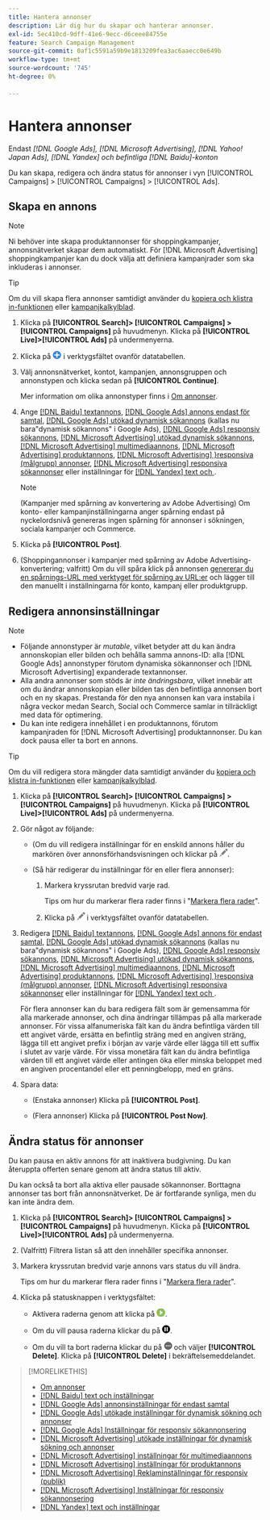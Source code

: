 ```yaml
---
title: Hantera annonser
description: Lär dig hur du skapar och hanterar annonser.
exl-id: 5ec410cd-9dff-41e6-9ecc-d6ceee84755e
feature: Search Campaign Management
source-git-commit: 0af1c5591a59b9e1813209fea3ac6aaecc0e649b
workflow-type: tm+mt
source-wordcount: '745'
ht-degree: 0%

---
```


# Hantera annonser

Endast *[!DNL Google Ads], [!DNL Microsoft Advertising], [!DNL Yahoo! Japan Ads], [!DNL Yandex] och befintliga [!DNL Baidu]-konton*

Du kan skapa, redigera och ändra status för annonser i vyn [!UICONTROL Campaigns] > [!UICONTROL Campaigns] > [!UICONTROL Ads].

## Skapa en annons

>[!NOTE]
>
>Ni behöver inte skapa produktannonser för shoppingkampanjer, annonsnätverket skapar dem automatiskt. För [!DNL Microsoft Advertising] shoppingkampanjer kan du dock välja att definiera kampanjrader som ska inkluderas i annonser.

>[!TIP]
>
>Om du vill skapa flera annonser samtidigt använder du [kopiera och klistra in-funktionen](/help/search-social-commerce/campaign-management/campaigns/copy-paste.md) eller [kampanjkalkylblad](/help/search-social-commerce/campaign-management/bulksheets/bulksheet-about.md).

1. Klicka på **[!UICONTROL Search]> [!UICONTROL Campaigns] >[!UICONTROL Campaigns]** på huvudmenyn. Klicka på **[!UICONTROL Live]>[!UICONTROL Ads]** på undermenyerna.

1. Klicka på ![Skapa](/help/search-social-commerce/assets/add.png "Skapa") i verktygsfältet ovanför datatabellen.

1. Välj annonsnätverket, kontot, kampanjen, annonsgruppen och annonstypen och klicka sedan på **[!UICONTROL Continue]**.

   Mer information om olika annonstyper finns i [Om annonser](ad-about.md).

1. Ange [[!DNL Baidu] textannons](ad-settings-baidu-text.md), [[!DNL Google Ads] annons endast för samtal](ad-settings-google-call.md), [[!DNL Google Ads] utökad dynamisk sökannons](ad-settings-google-dsa.md) (kallas nu bara&quot;dynamisk sökannons&quot; i Google Ads), [[!DNL Google Ads] responsiv sökannons](ad-settings-google-rsa.md), [[!DNL Microsoft Advertising] utökad dynamisk sökannons](ad-settings-microsoft-dsa.md), [[!DNL Microsoft Advertising] multimediaannons](ad-settings-microsoft-multimedia.md), [[!DNL Microsoft Advertising] produktannons](ad-settings-microsoft-product.md),   [[!DNL Microsoft Advertising] &rbrace;responsiva (målgrupp) annonser](ad-settings-microsoft-responsive.md), [[!DNL Microsoft Advertising] responsiva sökannonser](ad-settings-microsoft-rsa.md) eller inställningar för [[!DNL Yandex] text och ](ad-settings-yandex-text.md) .

   >[!NOTE]
   >
   >(Kampanjer med spårning av konvertering av Adobe Advertising) Om konto- eller kampanjinställningarna anger spårning endast på nyckelordsnivå genereras ingen spårning för annonser i sökningen, sociala kampanjer och Commerce.

1. Klicka på **[!UICONTROL Post]**.

1. (Shoppingannonser i kampanjer med spårning av Adobe Advertising-konvertering; valfritt) Om du vill spåra klick på annonsen [genererar du en spårnings-URL med verktyget för spårning av URL:er](/help/search-social-commerce/tools/click-tracking-url-generate.md) och lägger till den manuellt i inställningarna för konto, kampanj eller produktgrupp.

## Redigera annonsinställningar

>[!NOTE]
>
>* Följande annonstyper är *mutable*, vilket betyder att du kan ändra annonskopian eller bilden och behålla samma annons-ID: alla [!DNL Google Ads] annonstyper förutom dynamiska sökannonser och [!DNL Microsoft Advertising] expanderade textannonser.
>* Alla andra annonser som stöds är *inte ändringsbara*, vilket innebär att om du ändrar annonskopian eller bilden tas den befintliga annonsen bort och en ny skapas. Prestanda för den nya annonsen kan vara instabila i några veckor medan Search, Social och Commerce samlar in tillräckligt med data för optimering.
>* Du kan inte redigera innehållet i en produktannons, förutom kampanjraden för [!DNL Microsoft Advertising] produktannonser. Du kan dock pausa eller ta bort en annons.

>[!TIP]
>
>Om du vill redigera stora mängder data samtidigt använder du [kopiera och klistra in-funktionen](/help/search-social-commerce/campaign-management/campaigns/copy-paste.md) eller [kampanjkalkylblad](/help/search-social-commerce/campaign-management/bulksheets/bulksheet-about.md).

1. Klicka på **[!UICONTROL Search]> [!UICONTROL Campaigns] >[!UICONTROL Campaigns]** på huvudmenyn. Klicka på **[!UICONTROL Live]>[!UICONTROL Ads]** på undermenyerna.

1. Gör något av följande:

   * (Om du vill redigera inställningar för en enskild annons håller du markören över annonsförhandsvisningen och klickar på ![Redigera](/help/search-social-commerce/assets/edit.png "Redigera").

   * (Så här redigerar du inställningar för en eller flera annonser):

      1. Markera kryssrutan bredvid varje rad.

         Tips om hur du markerar flera rader finns i &quot;[Markera flera rader](/help/search-social-commerce/common-tasks/navigation-editing-selection/multiple-rows-select.md)&quot;.

      1. Klicka på ![Redigera](/help/search-social-commerce/assets/edit.png "Redigera") i verktygsfältet ovanför datatabellen.

1. Redigera [[!DNL Baidu] textannons](ad-settings-baidu-text.md), [[!DNL Google Ads] annons för endast samtal](ad-settings-google-call.md), [[!DNL Google Ads] utökad dynamisk sökannons](ad-settings-google-dsa.md) (kallas nu bara&quot;dynamisk sökannons&quot; i Google Ads), [[!DNL Google Ads] responsiv sökannons](ad-settings-google-rsa.md), [[!DNL Microsoft Advertising] utökad dynamisk sökannons](ad-settings-microsoft-dsa.md), [[!DNL Microsoft Advertising] multimediaannons](ad-settings-microsoft-multimedia.md), [[!DNL Microsoft Advertising] produktannons](ad-settings-microsoft-product.md),   [[!DNL Microsoft Advertising] &rbrace;responsiva (målgrupp) annonser](ad-settings-microsoft-responsive.md), [[!DNL Microsoft Advertising] responsiva sökannonser](ad-settings-microsoft-rsa.md) eller inställningar för [[!DNL Yandex] text och ](ad-settings-yandex-text.md) .

   För flera annonser kan du bara redigera fält som är gemensamma för alla markerade annonser, och dina ändringar tillämpas på alla markerade annonser. För vissa alfanumeriska fält kan du ändra befintliga värden till ett angivet värde, ersätta en befintlig sträng med en angiven sträng, lägga till ett angivet prefix i början av varje värde eller lägga till ett suffix i slutet av varje värde. För vissa monetära fält kan du ändra befintliga värden till ett angivet värde eller antingen öka eller minska beloppet med en angiven procentandel eller ett penningbelopp, med en gräns.

1. Spara data:

   * (Enstaka annonser) Klicka på **[!UICONTROL Post]**.

   * (Flera annonser) Klicka på **[!UICONTROL Post Now]**.

## Ändra status för annonser

Du kan pausa en aktiv annons för att inaktivera budgivning. Du kan återuppta offerten senare genom att ändra status till aktiv.

Du kan också ta bort alla aktiva eller pausade sökannonser. Borttagna annonser tas bort från annonsnätverket. De är fortfarande synliga, men du kan inte ändra dem.

1. Klicka på **[!UICONTROL Search]> [!UICONTROL Campaigns] >[!UICONTROL Campaigns]** på huvudmenyn. Klicka på **[!UICONTROL Live]>[!UICONTROL Ads]** på undermenyerna.

1. (Valfritt) Filtrera listan så att den innehåller specifika annonser.

1. Markera kryssrutan bredvid varje annons vars status du vill ändra.

   Tips om hur du markerar flera rader finns i &quot;[Markera flera rader](/help/search-social-commerce/common-tasks/navigation-editing-selection/multiple-rows-select.md)&quot;.

1. Klicka på statusknappen i verktygsfältet:

   * Aktivera raderna genom att klicka på ![Aktivera](/help/search-social-commerce/assets/activate.png "Aktivera").

   * Om du vill pausa raderna klickar du på ![Paus](/help/search-social-commerce/assets/pause.png "Paus").

   * Om du vill ta bort raderna klickar du på ![Mer](/help/search-social-commerce/assets/more.png "Mer") och väljer **[!UICONTROL Delete]**. Klicka på **[!UICONTROL Delete]** i bekräftelsemeddelandet.

>[!MORELIKETHIS]
>
>* [Om annonser](ad-about.md)
>* [[!DNL Baidu] text och inställningar](ad-settings-baidu-text.md)
>* [[!DNL Google Ads] annonsinställningar för endast samtal](ad-settings-google-call.md)
>* [[!DNL Google Ads] utökade inställningar för dynamisk sökning och annonser](ad-settings-google-dsa.md)
>* [[!DNL Google Ads] Inställningar för responsiv sökannonsering](ad-settings-google-rsa.md)
>* [[!DNL Microsoft Advertising] utökade inställningar för dynamisk sökning och annonser](ad-settings-microsoft-dsa.md)
>* [[!DNL Microsoft Advertising] inställningar för multimediaannons](ad-settings-microsoft-multimedia.md)
>* [[!DNL Microsoft Advertising] inställningar för produktannons](ad-settings-microsoft-product.md)
>* [[!DNL Microsoft Advertising] Reklaminställningar för responsiv (publik)](ad-settings-microsoft-responsive.md)
>* [[!DNL Microsoft Advertising] Inställningar för responsiv sökannonsering](ad-settings-microsoft-rsa.md)
>* [[!DNL Yandex] text och inställningar](ad-settings-yandex-text.md)
